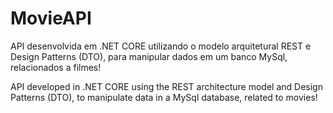 # MovieAPI
API desenvolvida em .NET CORE utilizando o modelo arquitetural REST e Design Patterns (DTO), para manipular dados em um banco MySql, relacionados a filmes!

API developed in .NET CORE using the REST architecture model and Design Patterns (DTO), to manipulate data in a MySql database, related to movies!
